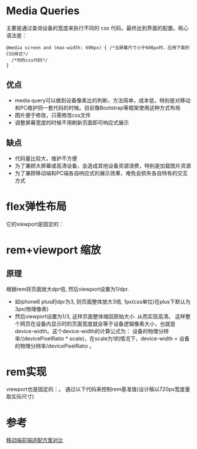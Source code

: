 # Media Queries
主要是通过查询设备的宽度来执行不同的 css 代码，最终达到界面的配置。核心语法是：

```
@media screen and (max-width: 600px) { /*当屏幕尺寸小于600px时，应用下面的CSS样式*/
  /*你的css代码*/
}
```
## 优点
- media query可以做到设备像素比的判断，方法简单，成本低，特别是对移动和PC维护同一套代码的时候。目前像Bootstrap等框架使用这种方式布局
- 图片便于修改，只需修改css文件
- 调整屏幕宽度的时候不用刷新页面即可响应式展示

## 缺点
- 代码量比较大，维护不方便
- 为了兼顾大屏幕或高清设备，会造成其他设备资源浪费，特别是加载图片资源
- 为了兼顾移动端和PC端各自响应式的展示效果，难免会损失各自特有的交互方式

# flex弹性布局
它的viewport是固定的：<meta name="viewport" content="width=device-width,initial-scale=1,maximum-scale=1,user-scalable=no">

# rem+viewport 缩放
## 原理
根据rem将页面放大dpr倍, 然后viewport设置为1/dpr.

- 如iphone6 plus的dpr为3, 则页面整体放大3倍, 1px(css单位)在plus下默认为3px(物理像素)
- 然后viewport设置为1/3, 这样页面整体缩回原始大小. 从而实现高清。
这样整个网页在设备内显示时的页面宽度就会等于设备逻辑像素大小，也就是device-width。这个device-width的计算公式为：
设备的物理分辨率/(devicePixelRatio * scale)，在scale为1的情况下，device-width = 设备的物理分辨率/devicePixelRatio 。

# rem实现
viewport也是固定的：<meta name="viewport" content="width=device-width,initial-scale=1,maximum-scale=1,user-scalable=no">。
通过以下代码来控制rem基准值(设计稿以720px宽度量取实际尺寸)

# 参考
[移动端前端适配方案对比](https://www.jianshu.com/p/e5ca5b78e03e)
